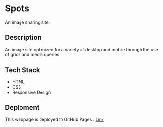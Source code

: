 # Spots

An image sharing site.

## Description

An image site optimized for a variety of desktop and mobile through the use of grids and media queries.

## Tech Stack 

 - HTML
 - CSS
 - Responsive Design 

## Deploment 

This webpage is deployed to GitHub Pages
. [Link](https://alexandria-be-bop.github.io/se_project_spots/)
